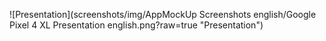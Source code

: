 ![Presentation](screenshots/img/AppMockUp Screenshots english/Google Pixel 4 XL Presentation english.png?raw=true "Presentation")
